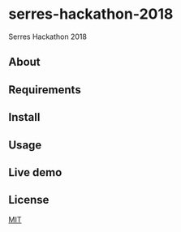 # serres-hackathon-2018
Serres Hackathon 2018
## About

## Requirements

## Install

## Usage

## Live demo

## License

[MIT](LICENSE)
